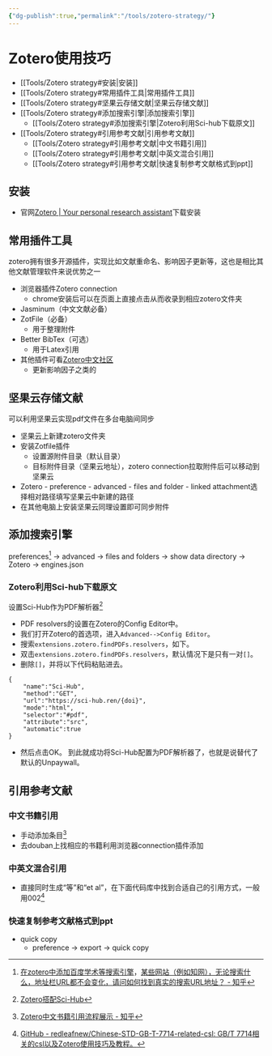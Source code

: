 ```yaml
---
{"dg-publish":true,"permalink":"/tools/zotero-strategy/"}
---
```



# Zotero使用技巧

- [[Tools/Zotero strategy#安装\|安装]]
- [[Tools/Zotero strategy#常用插件工具\|常用插件工具]]
- [[Tools/Zotero strategy#坚果云存储文献\|坚果云存储文献]]
- [[Tools/Zotero strategy#添加搜索引擎\|添加搜索引擎]]
	- [[Tools/Zotero strategy#添加搜索引擎\|Zotero利用Sci-hub下载原文]]
- [[Tools/Zotero strategy#引用参考文献\|引用参考文献]]
	- [[Tools/Zotero strategy#引用参考文献\|中文书籍引用]]
	- [[Tools/Zotero strategy#引用参考文献\|中英文混合引用]]
	- [[Tools/Zotero strategy#引用参考文献\|快速复制参考文献格式到ppt]]

## 安装
- 官网[Zotero | Your personal research assistant](https://www.zotero.org/)下载安装

## 常用插件工具
zotero拥有很多开源插件，实现比如文献重命名、影响因子更新等，这也是相比其他文献管理软件来说优势之一
- 浏览器插件Zotero connection
	- chrome安装后可以在页面上直接点击从而收录到相应zotero文件夹
- Jasminum（中文文献必备）
- ZotFile（必备）
	- 用于整理附件
- Better BibTex（可选）
	- 用于Latex引用
- 其他插件可看[Zotero中文社区](https://zotero-chinese.gitee.io/zotero-plugins/#/)
	- 更新影响因子之类的

## 坚果云存储文献
可以利用坚果云实现pdf文件在多台电脑间同步
- 坚果云上新建zotero文件夹
- 安装Zotfile插件
	- 设置源附件目录（默认目录）
	- 目标附件目录（坚果云地址），zotero connection拉取附件后可以移动到坚果云
- Zotero - preference - advanced - files and folder - linked attachment选择相对路径填写坚果云中新建的路径
- 在其他电脑上安装坚果云同理设置即可同步附件

## 添加搜索引擎
preferences[^1] -> advanced -> files and folders -> show data directory -> Zotero -> engines.json
### Zotero利用Sci-hub下载原文
设置Sci-Hub作为PDF解析器[^2]
- PDF resolvers的设置在Zotero的Config Editor中。
- 我们打开Zotero的首选项，进入`Advanced-->Config Editor`。
- 搜索`extensions.zotero.findPDFs.resolvers`，如下。
- 双击`extensions.zotero.findPDFs.resolvers`，默认情况下是只有一对`[]`。
- 删除`[]`，并将以下代码粘贴进去。
```text
{
    "name":"Sci-Hub",
    "method":"GET",
    "url":"https://sci-hub.ren/{doi}",
    "mode":"html",
    "selector":"#pdf",
    "attribute":"src",
    "automatic":true
}
```
- 然后点击OK。
到此就成功将Sci-Hub配置为PDF解析器了，也就是说替代了默认的Unpaywall。

## 引用参考文献
### 中文书籍引用
- 手动添加条目[^3]
- 去douban上找相应的书籍利用浏览器connection插件添加
### 中英文混合引用
- 直接同时生成“等”和“et al”，在下面代码库中找到合适自己的引用方式，一般用002[^4]
### 快速复制参考文献格式到ppt
* quick copy
	* preference -> export -> quick copy


[^1]: [在zotero中添加百度学术等搜索引擎](https://www.jianshu.com/p/3ce2f43daa3a)，[某些网站（例如知网），无论搜索什么，地址栏URL都不会变化，请问如何找到真实的搜索URL地址？ - 知乎](https://www.zhihu.com/question/320027167)
[^2]: [Zotero搭配Sci-Hub](https://zhuanlan.zhihu.com/p/112141757)
[^3]: [Zotero中文书籍引用流程展示 - 知乎](https://zhuanlan.zhihu.com/p/345447630)
[^4]: [GitHub - redleafnew/Chinese-STD-GB-T-7714-related-csl: GB/T 7714相关的csl以及Zotero使用技巧及教程。](https://github.com/redleafnew/Chinese-std-GB-T-7714-related-csl)
